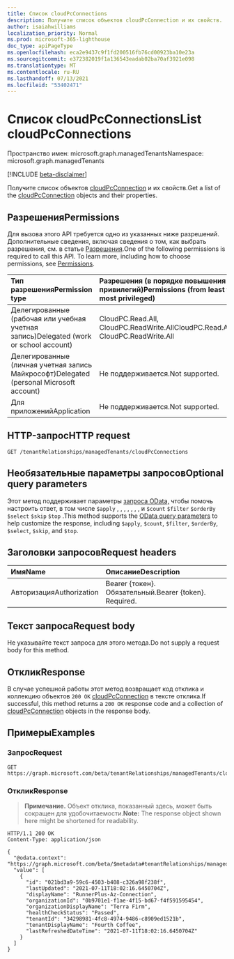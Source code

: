 ```yaml
---
title: Список cloudPcConnections
description: Получите список объектов cloudPcConnection и их свойств.
author: isaiahwilliams
localization_priority: Normal
ms.prod: microsoft-365-lighthouse
doc_type: apiPageType
ms.openlocfilehash: eca2e9437c9f1fd200516fb76cd00923ba10e23a
ms.sourcegitcommit: e372382019f1a136543eadab02ba70af3921e098
ms.translationtype: MT
ms.contentlocale: ru-RU
ms.lasthandoff: 07/13/2021
ms.locfileid: "53402471"
---
```

# <a name="list-cloudpcconnections"></a><span data-ttu-id="b5b30-103">Список cloudPcConnections</span><span class="sxs-lookup"><span data-stu-id="b5b30-103">List cloudPcConnections</span></span>
<span data-ttu-id="b5b30-104">Пространство имен: microsoft.graph.managedTenants</span><span class="sxs-lookup"><span data-stu-id="b5b30-104">Namespace: microsoft.graph.managedTenants</span></span>

[!INCLUDE [beta-disclaimer](../../includes/beta-disclaimer.md)]

<span data-ttu-id="b5b30-105">Получите список объектов [cloudPcConnection](../resources/managedtenants-cloudpcconnection.md) и их свойств.</span><span class="sxs-lookup"><span data-stu-id="b5b30-105">Get a list of the [cloudPcConnection](../resources/managedtenants-cloudpcconnection.md) objects and their properties.</span></span>

## <a name="permissions"></a><span data-ttu-id="b5b30-106">Разрешения</span><span class="sxs-lookup"><span data-stu-id="b5b30-106">Permissions</span></span>
<span data-ttu-id="b5b30-p101">Для вызова этого API требуется одно из указанных ниже разрешений. Дополнительные сведения, включая сведения о том, как выбрать разрешения, см. в статье [Разрешения](/graph/permissions-reference).</span><span class="sxs-lookup"><span data-stu-id="b5b30-p101">One of the following permissions is required to call this API. To learn more, including how to choose permissions, see [Permissions](/graph/permissions-reference).</span></span>

|<span data-ttu-id="b5b30-109">Тип разрешения</span><span class="sxs-lookup"><span data-stu-id="b5b30-109">Permission type</span></span>|<span data-ttu-id="b5b30-110">Разрешения (в порядке повышения привилегий)</span><span class="sxs-lookup"><span data-stu-id="b5b30-110">Permissions (from least to most privileged)</span></span>|
|:---|:---|
|<span data-ttu-id="b5b30-111">Делегированные (рабочая или учебная учетная запись)</span><span class="sxs-lookup"><span data-stu-id="b5b30-111">Delegated (work or school account)</span></span>|<span data-ttu-id="b5b30-112">CloudPC.Read.All, CloudPC.ReadWrite.All</span><span class="sxs-lookup"><span data-stu-id="b5b30-112">CloudPC.Read.All, CloudPC.ReadWrite.All</span></span>|
|<span data-ttu-id="b5b30-113">Делегированные (личная учетная запись Майкрософт)</span><span class="sxs-lookup"><span data-stu-id="b5b30-113">Delegated (personal Microsoft account)</span></span>|<span data-ttu-id="b5b30-114">Не поддерживается.</span><span class="sxs-lookup"><span data-stu-id="b5b30-114">Not supported.</span></span>|
|<span data-ttu-id="b5b30-115">Для приложений</span><span class="sxs-lookup"><span data-stu-id="b5b30-115">Application</span></span>|<span data-ttu-id="b5b30-116">Не поддерживается.</span><span class="sxs-lookup"><span data-stu-id="b5b30-116">Not supported.</span></span>|

## <a name="http-request"></a><span data-ttu-id="b5b30-117">HTTP-запрос</span><span class="sxs-lookup"><span data-stu-id="b5b30-117">HTTP request</span></span>

<!-- {
  "blockType": "ignored"
}
-->
``` http
GET /tenantRelationships/managedTenants/cloudPcConnections
```

## <a name="optional-query-parameters"></a><span data-ttu-id="b5b30-118">Необязательные параметры запросов</span><span class="sxs-lookup"><span data-stu-id="b5b30-118">Optional query parameters</span></span>
<span data-ttu-id="b5b30-119">Этот метод поддерживает параметры [запроса OData,](/graph/query-parameters) чтобы помочь настроить ответ, в том числе `$apply` , , , , , , , и `$count` `$filter` `$orderBy` `$select` `$skip` `$top` .</span><span class="sxs-lookup"><span data-stu-id="b5b30-119">This method supports the [OData query parameters](/graph/query-parameters) to help customize the response, including `$apply`, `$count`, `$filter`, `$orderBy`, `$select`, `$skip`, and `$top`.</span></span>

## <a name="request-headers"></a><span data-ttu-id="b5b30-120">Заголовки запросов</span><span class="sxs-lookup"><span data-stu-id="b5b30-120">Request headers</span></span>
|<span data-ttu-id="b5b30-121">Имя</span><span class="sxs-lookup"><span data-stu-id="b5b30-121">Name</span></span>|<span data-ttu-id="b5b30-122">Описание</span><span class="sxs-lookup"><span data-stu-id="b5b30-122">Description</span></span>|
|:---|:---|
|<span data-ttu-id="b5b30-123">Авторизация</span><span class="sxs-lookup"><span data-stu-id="b5b30-123">Authorization</span></span>|<span data-ttu-id="b5b30-p102">Bearer {токен}. Обязательный.</span><span class="sxs-lookup"><span data-stu-id="b5b30-p102">Bearer {token}. Required.</span></span>|

## <a name="request-body"></a><span data-ttu-id="b5b30-126">Текст запроса</span><span class="sxs-lookup"><span data-stu-id="b5b30-126">Request body</span></span>
<span data-ttu-id="b5b30-127">Не указывайте текст запроса для этого метода.</span><span class="sxs-lookup"><span data-stu-id="b5b30-127">Do not supply a request body for this method.</span></span>

## <a name="response"></a><span data-ttu-id="b5b30-128">Отклик</span><span class="sxs-lookup"><span data-stu-id="b5b30-128">Response</span></span>

<span data-ttu-id="b5b30-129">В случае успешной работы этот метод возвращает код отклика и коллекцию объектов `200 OK` [cloudPcConnection](../resources/managedtenants-cloudpcconnection.md) в тексте отклика.</span><span class="sxs-lookup"><span data-stu-id="b5b30-129">If successful, this method returns a `200 OK` response code and a collection of [cloudPcConnection](../resources/managedtenants-cloudpcconnection.md) objects in the response body.</span></span>

## <a name="examples"></a><span data-ttu-id="b5b30-130">Примеры</span><span class="sxs-lookup"><span data-stu-id="b5b30-130">Examples</span></span>

### <a name="request"></a><span data-ttu-id="b5b30-131">Запрос</span><span class="sxs-lookup"><span data-stu-id="b5b30-131">Request</span></span>
<!-- {
  "blockType": "request",
  "name": "list_cloudpcconnection"
}
-->
``` http
GET https://graph.microsoft.com/beta/tenantRelationships/managedTenants/cloudPcConnections
```


### <a name="response"></a><span data-ttu-id="b5b30-132">Отклик</span><span class="sxs-lookup"><span data-stu-id="b5b30-132">Response</span></span>
><span data-ttu-id="b5b30-133">**Примечание.** Объект отклика, показанный здесь, может быть сокращен для удобочитаемости.</span><span class="sxs-lookup"><span data-stu-id="b5b30-133">**Note:** The response object shown here might be shortened for readability.</span></span>
<!-- {
  "blockType": "response",
  "truncated": true,
  "@odata.type": "Collection(microsoft.graph.managedTenants.cloudPcConnection)"
}
-->
``` http
HTTP/1.1 200 OK
Content-Type: application/json

{
  "@odata.context": "https://graph.microsoft.com/beta/$metadata#tenantRelationships/managedTenants/cloudPcConnections",
  "value": [
    {
      "id": "021bd3a9-59c6-4503-b408-c326a98f238f",
      "lastUpdated": "2021-07-11T18:02:16.6450704Z",
      "displayName": "RunnerPlus-Az-Connection",
      "organizationId": "0b9701e1-f1ae-4f15-bd67-f4f591595454",
      "organizationDisplayName": "Terra Firm",
      "healthCheckStatus": "Passed",
      "tenantId": "34298981-4fc8-4974-9486-c8909ed1521b",
      "tenantDisplayName": "Fourth Coffee",
      "lastRefreshedDateTime": "2021-07-11T18:02:16.6450704Z"
    }
  ]
}
```
